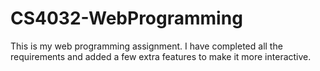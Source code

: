#  CS4032-WebProgramming
 This is my web programming  assignment. I have completed all the requirements and added a few extra features to make it more interactive.
